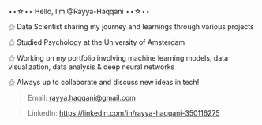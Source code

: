 ⋆⋆☆⋆⋆ Hello, I’m @Rayya-Haqqani ⋆⋆☆⋆⋆

⚝ Data Scientist sharing my journey and learnings through various projects

⚝ Studied Psychology at the University of Amsterdam 

⚝ Working on my portfolio involving machine learning models, data visualization, data analysis & deep neural networks

⚝ Always up to collaborate and discuss new ideas in tech!

> Email: rayya.haqqani@gmail.com

> LinkedIn: https://linkedin.com/in/rayya-haqqani-350116275  

